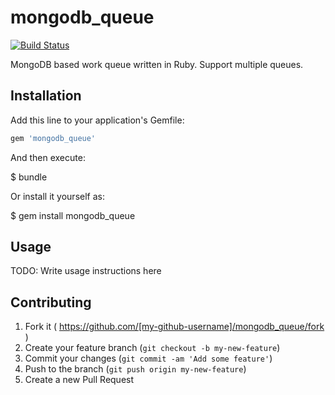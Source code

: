 mongodb_queue
=============

[![Build Status](https://travis-ci.org/dashingrocket/mongodb_queue.svg?branch=master)](https://travis-ci.org/dashingrocket/mongodb_queue)

MongoDB based work queue written in Ruby.  Support multiple queues.

## Installation

Add this line to your application's Gemfile:

```ruby
gem 'mongodb_queue'
```

And then execute:

$ bundle

Or install it yourself as:

$ gem install mongodb_queue

## Usage

TODO: Write usage instructions here

## Contributing

1. Fork it ( https://github.com/[my-github-username]/mongodb_queue/fork )
2. Create your feature branch (`git checkout -b my-new-feature`)
3. Commit your changes (`git commit -am 'Add some feature'`)
4. Push to the branch (`git push origin my-new-feature`)
5. Create a new Pull Request
